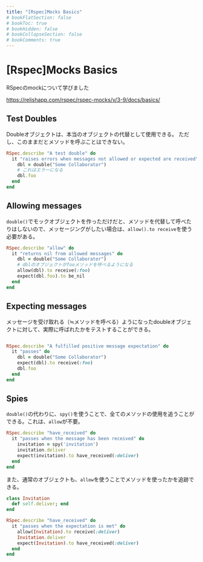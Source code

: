 ```yaml
---
title: "[Rspec]Mocks Basics"
# bookFlatSection: false
# bookToc: true
# bookHidden: false
# bookCollapseSection: false
# bookComments: true
---
```


# [Rspec]Mocks Basics

RSpecのmockについて学びました

https://relishapp.com/rspec/rspec-mocks/v/3-9/docs/basics/

## Test Doubles

Doubleオブジェクトは、本当のオブジェクトの代替として使用できる。
ただし、このままだとメソッドを呼ぶことはできない。

```Ruby
RSpec.describe "A test double" do
  it "raises errors when messages not allowed or expected are received" do
    dbl = double("Some Collaborator")
    # これはエラーになる
    dbl.foo
  end
end
```

## Allowing messages

`double()`でモックオブジェクトを作っただけだと、メソッドを代替して呼べたりはしないので、メッセージングがしたい場合は、`allow().to receive`を使う必要がある。

```Ruby
RSpec.describe "allow" do
  it "returns nil from allowed messages" do
    dbl = double("Some Collaborator")
    # dblのオブジェクトがfooメソッドを呼べるようになる
    allow(dbl).to receive(:foo)
    expect(dbl.foo).to be_nil
  end
end
```

## Expecting messages

メッセージを受け取れる（≒メソッドを呼べる）ようになったdoubleオブジェクトに対して、実際に呼ばれたかをテストすることができる。

```Ruby

RSpec.describe "A fulfilled positive message expectation" do
  it "passes" do
    dbl = double("Some Collaborator")
    expect(dbl).to receive(:foo)
    dbl.foo
  end
end
```

## Spies

`double()`の代わりに、`spy()`を使うことで、全てのメソッドの使用を追うことができる。これは、`allow`が不要。

```Ruby
RSpec.describe "have_received" do
  it "passes when the message has been received" do
    invitation = spy('invitation')
    invitation.deliver
    expect(invitation).to have_received(:deliver)
  end
end
```
また、通常のオブジェクトも、`allow`を使うことでメソッドを使ったかを追跡できる。

```Ruby
class Invitation
  def self.deliver; end
end

RSpec.describe "have_received" do
  it "passes when the expectation is met" do
    allow(Invitation).to receive(:deliver)
    Invitation.deliver
    expect(Invitation).to have_received(:deliver)
  end
end
```